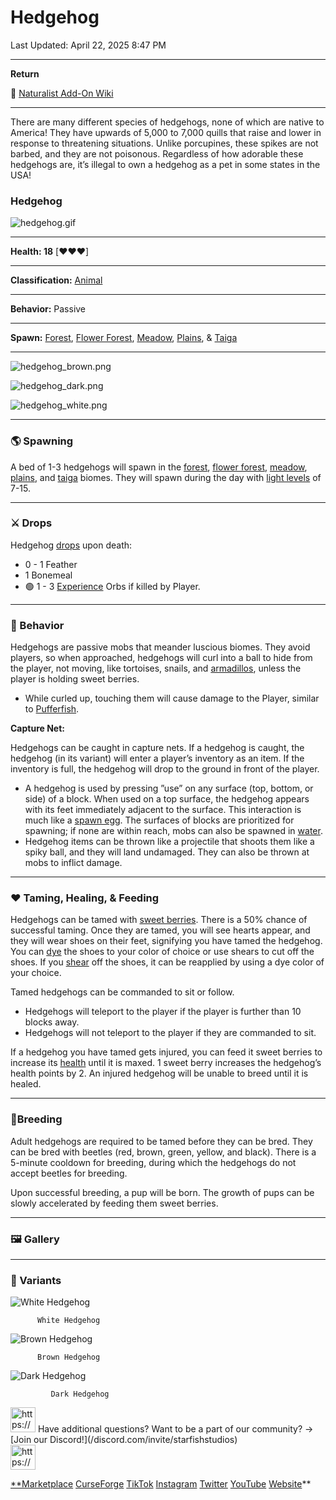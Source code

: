 # Hedgehog

Last Updated: April 22, 2025 8:47 PM

---

**Return**

🐻 [Naturalist Add-On Wiki](/www.notion.so/1a7a9a61c3f1800c8e32e893d6e7f430?pvs=21)

---

There are many different species of hedgehogs, none of which are native to America! They have upwards of 5,000 to 7,000 quills that raise and lower in response to threatening situations. Unlike porcupines, these spikes are not barbed, and they are not poisonous. Regardless of how adorable these hedgehogs are, it’s illegal to own a hedgehog as a pet in some states in the USA!

<aside>

### **Hedgehog**

![hedgehog.gif](hedgehog.gif)

---

**Health: 18** [♥️♥️♥️]

---

**Classification:** [Animal](/minecraft.fandom.com/wiki/Animal)

---

**Behavior:** Passive

---

**Spawn:** [Forest](/minecraft.wiki/w/Forest), [Flower Forest](/minecraft.wiki/w/Flower_Forest), [Meadow](/minecraft.wiki/w/Meadow), [Plains](/minecraft.wiki/w/Plains), & [Taiga](/minecraft.wiki/w/Taiga)

---

![hedgehog_brown.png](hedgehog_brown.png)

![hedgehog_dark.png](hedgehog_dark.png)

![hedgehog_white.png](hedgehog_white.png)

</aside>

---

### 🌎 Spawning

A bed of 1-3 hedgehogs will spawn in the [forest](/minecraft.wiki/w/Forest), [flower forest](/minecraft.wiki/w/Flower_Forest), [meadow](/minecraft.wiki/w/Meadow), [plains](/minecraft.wiki/w/Plains), and [taiga](/minecraft.wiki/w/Taiga) biomes. They will spawn during the day with [light levels](/minecraft.fandom.com/wiki/Light) of 7-15.

---

### ⚔️ Drops

Hedgehog [drops](/minecraft.fandom.com/wiki/Drops) upon death:

- 0 - 1 Feather
- 1 Bonemeal
- 🟢 1 - 3 [Experience](/minecraft.fandom.com/wiki/Experience) Orbs if killed by Player.

---

### 🧠 Behavior

Hedgehogs are passive mobs that meander luscious biomes. They avoid players, so when approached, hedgehogs will curl into a ball to hide from the player, not moving, like tortoises, snails, and [armadillos](/minecraft.wiki/w/Armadillo), unless the player is holding sweet berries.

- While curled up, touching them will cause damage to the Player, similar to [Pufferfish](/minecraft.wiki/w/Pufferfish).

**Capture Net:**

Hedgehogs can be caught in capture nets. If a hedgehog is caught, the hedgehog (in its variant) will enter a player’s inventory as an item. If the inventory is full, the hedgehog will drop to the ground in front of the player.

- A hedgehog is used by pressing ”use” on any surface (top, bottom, or side) of a block. When used on a top surface, the hedgehog appears with its feet immediately adjacent to the surface. This interaction is much like a [spawn egg](/minecraft.fandom.com/wiki/Spawn_Egg). The surfaces of blocks are prioritized for spawning; if none are within reach, mobs can also be spawned in [water](/minecraft.fandom.com/wiki/Water).
- Hedgehog items can be thrown like a projectile that shoots them like a spiky ball, and they will land undamaged. They can also be thrown at mobs to inflict damage.

---

### ❤️ Taming, Healing, & Feeding

Hedgehogs can be tamed with [sweet berries](/minecraft.wiki/w/Sweet_Berries). There is a 50% chance of successful taming. Once they are tamed, you will see hearts appear, and they will wear shoes on their feet, signifying you have tamed the hedgehog. You can [dye](/minecraft.fandom.com/wiki/Dye) the shoes to your color of choice or use shears to cut off the shoes. If you [shear](/minecraft.fandom.com/wiki/Shears) off the shoes, it can be reapplied by using a dye color of your choice. 

Tamed hedgehogs can be commanded to sit or follow.

- Hedgehogs will teleport to the player if the player is further than 10 blocks away.
- Hedgehogs will not teleport to the player if they are commanded to sit.

If a hedgehog you have tamed gets injured, you can feed it sweet berries to increase its [health](/minecraft.fandom.com/wiki/Health) until it is maxed. 1 sweet berry increases the hedgehog’s health points by 2. An injured hedgehog will be unable to breed until it is healed.

---

### 🥚Breeding

Adult hedgehogs are required to be tamed before they can be bred. They can be bred with beetles (red, brown, green, yellow, and black). There is a 5-minute cooldown for breeding, during which the hedgehogs do not accept beetles for breeding. 

Upon successful breeding, a pup will be born. The growth of pups can be slowly accelerated by feeding them sweet berries.

---

### 🖼️ Gallery

---

### 🎨 Variants

![          White Hedgehog](white_hedgehog.gif)

          White Hedgehog

![          Brown Hedgehog](brown_hedgehog.gif)

          Brown Hedgehog

![             Dark Hedgehog](dark_hedgehog.gif)

             Dark Hedgehog

<aside>
<img src="https://www.notion.so/icons/headset_red.svg" alt="https://www.notion.so/icons/headset_red.svg" width="40px" /> Have additional questions? Want to be a part of our community? → [Join our Discord!](/discord.com/invite/starfishstudios)

</aside>

<aside>
<img src="https://www.notion.so/icons/star_red.svg" alt="https://www.notion.so/icons/star_red.svg" width="40px" />

[**Marketplace](/www.minecraft.net/en-us/marketplace/creator?name=Starfish%20Studios)      [CurseForge](/www.curseforge.com/members/starfish_studios/projects)      [TikTok](/www.tiktok.com/@starfishstudios)      [Instagram](/www.instagram.com/starfishstudiosinc/)      [Twitter](/twitter.com/starfishstudios)      [YouTube](/www.youtube.com/@starfishstudios)      [Website](/starfish-studios.com/)**

</aside>
